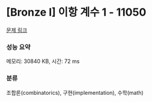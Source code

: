 # [Bronze I] 이항 계수 1 - 11050 

[문제 링크](https://www.acmicpc.net/problem/11050) 

### 성능 요약

메모리: 30840 KB, 시간: 72 ms

### 분류

조합론(combinatorics), 구현(implementation), 수학(math)

